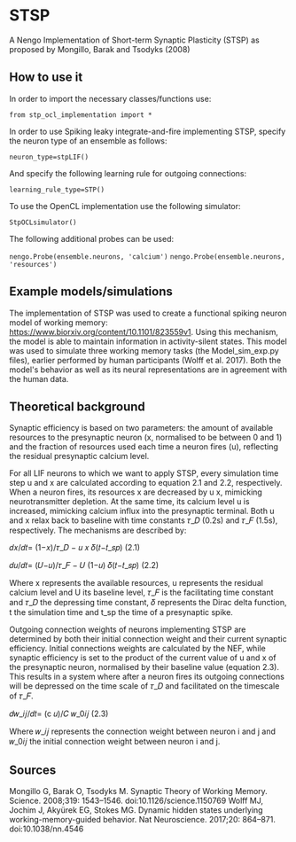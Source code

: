 # STSP
A Nengo Implementation of Short-term Synaptic Plasticity (STSP) as proposed by Mongillo, Barak and Tsodyks (2008)
## How to use it
In order to import the necessary classes/functions use: 

```from stp_ocl_implementation import *```

In order to use Spiking leaky integrate-and-fire implementing STSP, specify the neuron type of an ensemble as follows:

```neuron_type=stpLIF()```

And specify the following learning rule for outgoing connections:

```learning_rule_type=STP()```

To use the OpenCL implementation use the following simulator:

```StpOCLsimulator()```

The following additional probes can be used:

```nengo.Probe(ensemble.neurons, 'calcium')```
```nengo.Probe(ensemble.neurons, 'resources')  ```   

## Example models/simulations
The implementation of STSP was used to create a functional spiking neuron model of working memory: https://www.biorxiv.org/content/10.1101/823559v1. Using this mechanism, the model is able to maintain information in activity-silent states. This model was used to simulate three working memory tasks (the Model_sim_exp.py files), earlier performed by human participants (Wolff et al. 2017). Both the model's behavior as well as its neural representations are in agreement with the human data. 

## Theoretical background
Synaptic efficiency is based on two parameters: the amount of available resources to the presynaptic neuron (x, normalised to be between 0 and 1) and the fraction of resources used each time a neuron fires (u), reflecting the residual presynaptic calcium level.

For all LIF neurons to which we want to apply STSP, every simulation time step u and x are calculated according to equation 2.1 and 2.2, respectively. When a neuron fires, its resources x are decreased by u x, mimicking neurotransmitter depletion. At the same time, its calcium level u is increased, mimicking calcium influx into the presynaptic terminal. Both u and x relax back to baseline with time constants 𝜏_𝐷 (0.2s) and 𝜏_𝐹 (1.5s), respectively. The mechanisms are described by:

𝑑𝑥/𝑑𝑡= (1−𝑥)/𝜏_𝐷 − 𝑢 𝑥 𝛿(𝑡−𝑡_𝑠𝑝) (2.1)

𝑑𝑢/𝑑𝑡= (𝑈−𝑢)/𝜏_𝐹 − 𝑈 (1−𝑢) 𝛿(𝑡−𝑡_𝑠𝑝) (2.2) 

Where x represents the available resources, u represents the residual calcium level and U its baseline level, 𝜏_𝐹 is the facilitating time constant and 𝜏_𝐷 the depressing time constant, 𝛿 represents the Dirac delta function, t the simulation time and t_sp the time of a presynaptic spike. 

Outgoing connection weights of neurons implementing STSP are determined by both their initial connection weight and their current synaptic efficiency. Initial connections weights are calculated by the NEF, while synaptic efficiency is set to the product of the current value of u and x of the presynaptic neuron, normalised by their baseline value (equation 2.3). This results in a system where after a neuron fires its outgoing connections will be depressed on the time scale of 𝜏_𝐷 and facilitated on the timescale of 𝜏_𝐹.

𝑑𝑤_𝑖𝑗/𝑑𝑡= (c 𝑢)/𝐶 𝑤_0𝑖𝑗 (2.3)

Where 𝑤_𝑖𝑗 represents the connection weight between neuron i and j and 𝑤_0𝑖𝑗 the initial connection weight between neuron i and j.

## Sources
Mongillo G, Barak O, Tsodyks M. Synaptic Theory of Working Memory. Science. 2008;319: 1543–1546. doi:10.1126/science.1150769
Wolff MJ, Jochim J, Akyürek EG, Stokes MG. Dynamic hidden states underlying working-memory-guided behavior. Nat Neuroscience. 2017;20: 864–871. doi:10.1038/nn.4546

